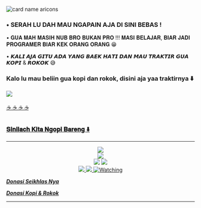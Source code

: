 ![card name aricons](https://cardivo.vercel.app/api?name=𝐀𝐑𝐈𝐂𝐎𝐍𝐒%20🇮🇩&description=𝗦𝗘𝗟𝗔𝗠𝗔𝗧%20𝗗𝗔𝗧𝗔𝗡𝗚%20𝗔𝗡𝗬𝗜𝗡𝗚%20𝗗𝗜%20𝗚𝗜𝗧𝗛𝗨𝗕%20𝗚𝗨𝗔%20%F0%9F%91%8B&image=https://telegra.ph/file/3b3e207c03ba7d24ec606.jpg?v=4&backgroundColor=%23ecf0f1&github=zigaz23&pattern=leaf&colorPattern=%23eaeaea)


<h3>• SERAH LU DAH MAU NGAPAIN AJA DI SINI BEBAS !</h3>


• 𝐆𝐔𝐀 𝐌𝐀𝐇 𝐌𝐀𝐒𝐈𝐇 𝐍𝐔𝐁 𝐁𝐑𝐎 𝐁𝐔𝐊𝐀𝐍 𝐏𝐑𝐎 !!!
𝐌𝐀𝐒𝐈 𝐁𝐄𝐋𝐀𝐉𝐀𝐑, 𝐁𝐈𝐀𝐑 𝐉𝐀𝐃𝐈 𝐏𝐑𝐎𝐆𝐑𝐀𝐌𝐄𝐑 𝐁𝐈𝐀𝐑 𝐊𝐄𝐊 𝐎𝐑𝐀𝐍𝐆 𝐎𝐑𝐀𝐍𝐆 😁


• 𝙆𝘼𝙇𝙄 𝘼𝙅𝘼 𝙂𝙄𝙏𝙐 𝘼𝘿𝘼 𝙔𝘼𝙉𝙂 𝘽𝘼𝙀𝙆 𝙃𝘼𝙏𝙄 𝘿𝘼𝙉 𝙈𝘼𝙐 𝙏𝙍𝘼𝙆𝙏𝙄𝙍 𝙂𝙐𝘼 𝙆𝙊𝙋𝙄 & 𝙍𝙊𝙆𝙊𝙆 😅

<h3>Kalo lu mau beliin gua kopi dan rokok, disini aja yaa traktirnya ⬇️</h3>

<a href="https://sociabuzz.com/aricons/tribe"><img src="https://telegra.ph/file/d7ed0f4bdaf82b135b64a.png"/>
<h6>☕ ☕ ☕ ☕


### 𝐒𝐢𝐧𝐢𝐥𝐚𝐜𝐡 𝐊𝐢𝐭𝐚 𝐍𝐠𝐨𝐩𝐢 𝐁𝐚𝐫𝐞𝐧𝐠 ⬇️
___________________________________
<p align="center">
  <a href="https://github.com/zigaz23"><img src="https://img.shields.io/badge/-GitHub-black?style=flat-square&logo=github" /> <br>
  <a href="https://t.me/SilenceSpe4ks"><img src="https://img.shields.io/badge/Telegram-%230088cc.svg?&style=for-the-badge&logo=telegram&logoColor=white" /> <br>
  <a href="https://t.me/infobotmusik"><img src="https://img.shields.io/badge/Updates%20Channel-white.svg?style=for-the-badge&logo=Telegram"></a>
  <a href="https://youtu.be/WgeItwiifYs"><img src="https://img.shields.io/badge/YouTube-aricons21-ff0000?style=for-the-badge&logo=youtube&logoColor=ff0000&link=https://youtube.com/channel/UCQGj68QT7OTmrpZL2NFVXoQ" /><br>
  <a href="https://instagram.com/ariasinathrya"><img src="https://img.shields.io/badge/Instagram-E4405F?style=for-the-badge&logo=instagram&logoColor=white"/> 
  <a href="https://wa.me/+6289501125346"><img src="https://img.shields.io/badge/WhatsApp-25D366?style=for-the-badge&logo=whatsapp&logoColor=white" />
  <a name=zigaz23&label=VIEWS&style=flat-square&color=orange" />
  <a href="https://komarev.com/ghpvc/?username=zigaz23&color=blue&style=flat-square&label=TOTAL+Views"><img title="Watching" src="https://komarev.com/ghpvc/?username=zigaz23&color=blue&style=flat-square&label=TOTAL+View"></a>
</p>

<b><i><strong><a href="https://sociabuzz.com/aricons/tribe">**Donasi Seikhlas Nya**</a></storng></i></b>

<b><i><strong><a href="https://sociabuzz.com/aricons/tribe">**Donasi Kopi & Rokok**</a></storng></i></b>
_________________
